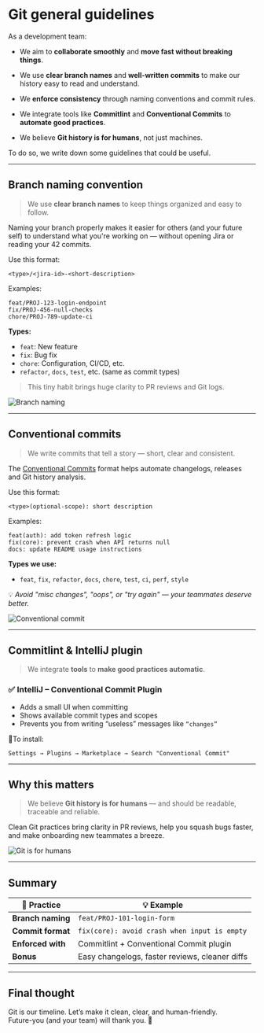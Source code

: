 
# Git general guidelines

As a development team:

* We aim to **collaborate smoothly** and **move fast without breaking things**.

* We use **clear branch names** and **well-written commits** to make our history easy to read and understand.

* We **enforce consistency** through naming conventions and commit rules.

* We integrate tools like **Commitlint** and **Conventional Commits** to **automate good practices**.

* We believe **Git history is for humans**, not just machines.

To do so, we write down some guidelines that could be useful.

---

## Branch naming convention

> We use **clear branch names** to keep things organized and easy to follow.

Naming your branch properly makes it easier for others (and your future self) to understand what you're working on — without opening Jira or reading your 42 commits.

Use this format:

```
<type>/<jira-id>-<short-description>
```

Examples:
```
feat/PROJ-123-login-endpoint
fix/PROJ-456-null-checks
chore/PROJ-789-update-ci
```

**Types:**
- `feat`: New feature
- `fix`: Bug fix
- `chore`: Configuration, CI/CD, etc.
- `refactor`, `docs`, `test`, etc. (same as commit types)

> This tiny habit brings huge clarity to PR reviews and Git logs.

![Branch naming](./img/git-branch-naming.png "Branch naming")

---

## Conventional commits

> We write commits that tell a story — short, clear and consistent.

The [Conventional Commits](https://www.conventionalcommits.org/en/v1.0.0/) format helps automate changelogs, releases and Git history analysis.

Use this format:

```
<type>(optional-scope): short description
```

Examples:
```
feat(auth): add token refresh logic
fix(core): prevent crash when API returns null
docs: update README usage instructions
```

**Types we use:**
- `feat`, `fix`, `refactor`, `docs`, `chore`, `test`, `ci`, `perf`, `style`

💡 *Avoid "misc changes", "oops", or "try again" — your teammates deserve better.*

![Conventional commit](./img/conventional-commit.png "Conventional commit")

---

## Commitlint & IntelliJ plugin

> We integrate **tools** to **make good practices automatic**.

### ✅ IntelliJ – Conventional Commit Plugin

- Adds a small UI when committing
- Shows available commit types and scopes
- Prevents you from writing “useless” messages like `“changes”`

📍To install:
```
Settings → Plugins → Marketplace → Search "Conventional Commit"
```
---

## Why this matters

> We believe **Git history is for humans** — and should be readable, traceable and reliable.

Clean Git practices bring clarity in PR reviews, help you squash bugs faster, and make onboarding new teammates a breeze.

![Git is for humans](./img/git-is-for-humans.jpg "Git is for humans")

---

## Summary

| 🔧 Practice         | 💡 Example                             |
|---------------------|----------------------------------------|
| **Branch naming**   | `feat/PROJ-101-login-form`             |
| **Commit format**   | `fix(core): avoid crash when input is empty` |
| **Enforced with**   | Commitlint + Conventional Commit plugin |
| **Bonus**           | Easy changelogs, faster reviews, cleaner diffs |

---

## Final thought

Git is our timeline. Let’s make it clean, clear, and human-friendly.  
Future-you (and your team) will thank you. 🙌
